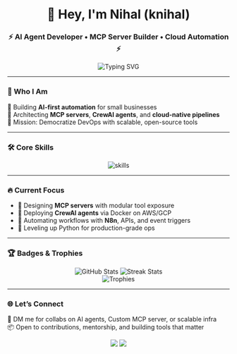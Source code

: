 <h1 align="center">👋 Hey, I'm Nihal (knihal)</h1>
<h3 align="center">⚡ AI Agent Developer • MCP Server Builder • Cloud Automation ⚡</h3>

<p align="center">
  <img src="https://readme-typing-svg.demolab.com?font=Fira+Code&weight=500&pause=1000&color=36BCF7&center=true&vCenter=true&width=650&lines=AI+Agent+%7C+MCP+Servers+%7C+Cloud+Automation;Building+AI-first+tools+for+business+workflows;Turning+manual+tasks+into+automated+systems" alt="Typing SVG" />
</p>

---

### 🧠 Who I Am
🚀 Building **AI-first automation** for small businesses  
🧩 Architecting **MCP servers**, **CrewAI agents**, and **cloud-native pipelines**  
🎯 Mission: Democratize DevOps with scalable, open-source tools

---

### 🛠️ Core Skills
<p align="center">
  <img src="https://skillicons.dev/icons?i=python,aws,gcp,docker,linux,bash,github,fastapi,notion" alt="skills" />
</p>

---

### 🔥 Current Focus
- 🧠 Designing **MCP servers** with modular tool exposure  
- 🤖 Deploying **CrewAI agents** via Docker on AWS/GCP  
- 🔄 Automating workflows with **N8n**, APIs, and event triggers  
- 🐍 Leveling up Python for production-grade ops

---

### 🏆 Badges & Trophies
<p align="center">
  <img src="https://github-readme-stats.vercel.app/api?username=KNIHAL&show_icons=true&theme=tokyonight&hide_border=true" alt="GitHub Stats" />
  <img src="https://streak-stats.demolab.com?user=KNIHAL&theme=tokyonight&hide_border=true" alt="Streak Stats" />
  <br/>
  <img src="https://github-profile-trophy.vercel.app/?username=KNIHAL&theme=radical&no-bg=true&no-frame=true" alt="Trophies" />
</p>

---

### 🌐 Let’s Connect
💬 DM me for collabs on AI agents, Custom MCP server, or scalable infra  
📦 Open to contributions, mentorship, and building tools that matter  

<p align="center">
  <a href="mailto:nihalpandey1205@gmail.com"><img src="https://img.shields.io/badge/Email-D14836?style=for-the-badge&logo=gmail&logoColor=white"></a>
  <a href="https://www.linkedin.com/in/kumar-nihal-260b7a351"><img src="https://img.shields.io/badge/LinkedIn-0077B5?style=for-the-badge&logo=linkedin&logoColor=white"></a>
</p>

